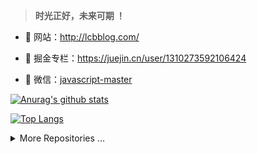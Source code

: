 > **时光正好，未来可期 ！**


- 🍓 网站：http://lcbblog.com/

- 🍓 掘金专栏：https://juejin.cn/user/1310273592106424

- 🍉 微信：[javascript-master](./images/CB834301747.jpeg)


[![Anurag's github stats](https://github-readme-stats.vercel.app/api?username=leoxiaoge&show_icons=true&show_owner=true&count_private=true)](https://github.com/anuraghazra/github-readme-stats)

[![Top Langs](https://github-readme-stats.vercel.app/api/top-langs/?username=leoxiaoge&layout=compact)](https://github.com/leoxiaoge)

<details>
<summary>More Repositories ...</summary>
<a href="https://github.com/leoxiaoge/mall">
  <img alt="biaochenxuying" src="https://github-readme-stats.vercel.app/api/pin/?username=leoxiaoge&repo=mall&show_owner=true" />
</a>
</details>
